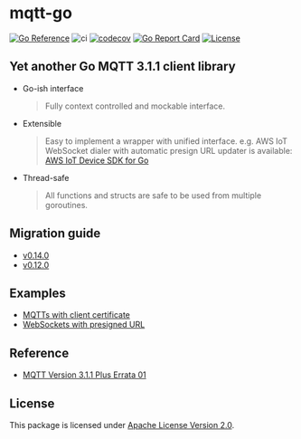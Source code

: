 # mqtt-go

[![Go Reference](https://pkg.go.dev/badge/github.com/at-wat/mqtt-go.svg)](https://pkg.go.dev/github.com/at-wat/mqtt-go) ![ci](https://github.com/at-wat/mqtt-go/workflows/ci/badge.svg) [![codecov](https://codecov.io/gh/at-wat/mqtt-go/branch/master/graph/badge.svg)](https://codecov.io/gh/at-wat/mqtt-go) [![Go Report Card](https://goreportcard.com/badge/github.com/at-wat/mqtt-go)](https://goreportcard.com/report/github.com/at-wat/mqtt-go) [![License](https://img.shields.io/badge/License-Apache%202.0-blue.svg)](https://opensource.org/licenses/Apache-2.0)

## Yet another Go MQTT 3.1.1 client library

- Go-ish interface
  > Fully context controlled and mockable interface.
- Extensible
  > Easy to implement a wrapper with unified interface. e.g. AWS IoT WebSocket dialer with automatic presign URL updater is available: [AWS IoT Device SDK for Go](https://github.com/seqsense/aws-iot-device-sdk-go)
- Thread-safe
  > All functions and structs are safe to be used from multiple goroutines.

## Migration guide

- [v0.14.0](MIGRATION.md#v0140)
- [v0.12.0](MIGRATION.md#v0120)

## Examples

- [MQTTs with client certificate](examples/mqtts-client-cert)
- [WebSockets with presigned URL](examples/wss-presign-url)

## Reference

- [MQTT Version 3.1.1 Plus Errata 01](http://docs.oasis-open.org/mqtt/mqtt/v3.1.1/mqtt-v3.1.1.html)

## License

This package is licensed under [Apache License Version 2.0](./LICENSE).
